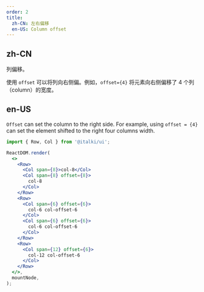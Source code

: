 ```yaml
---
order: 2
title:
  zh-CN: 左右偏移
  en-US: Column offset
---
```


## zh-CN

列偏移。

使用 `offset` 可以将列向右侧偏。例如，`offset={4}` 将元素向右侧偏移了 4 个列（column）的宽度。

## en-US

`Offset` can set the column to the right side. For example, using `offset = {4}` can set the element shifted to the right four columns width.

```jsx
import { Row, Col } from '@italki/ui';

ReactDOM.render(
  <>
    <Row>
      <Col span={8}>col-8</Col>
      <Col span={8} offset={8}>
        col-8
      </Col>
    </Row>
    <Row>
      <Col span={6} offset={6}>
        col-6 col-offset-6
      </Col>
      <Col span={6} offset={6}>
        col-6 col-offset-6
      </Col>
    </Row>
    <Row>
      <Col span={12} offset={6}>
        col-12 col-offset-6
      </Col>
    </Row>
  </>,
  mountNode,
);
```
